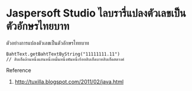 # Jaspersoft Studio ไลบรารี่แปลงตัวเลขเป็นตัวอักษรไทยบาท
ตัวอย่างการแปลงตัวเลขเป็นตัวอักษรไทยบาท
```
BahtText.getBahtTextByString("11111111.11")
// สิบเอ็ดล้านหนึ่งแสนหนึ่งหมื่นหนึ่งพันหนึ่งร้อยสิบเอ็ดบาทสิบเอ็ดสตางค์
```

Reference 

1. http://tuxilla.blogspot.com/2011/02/java.html